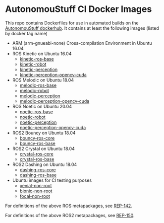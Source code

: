 # AutonomouStuff CI Docker Images #

This repo contains Dockerfiles for use in automated builds on the [AutonomouStuff dockerhub](https://hub.docker.com/r/autonomoustuff/docker-builds/).
It contains at least the following images (listed by docker tag name)

- ARM (arm-gnueabi-none) Cross-compilation Environment in Ubuntu 16.04
- ROS Kinetic on Ubuntu 16.04
  - [kinetic-ros-base](https://github.com/astuff/docker-builds/blob/master/ros/kinetic/ros-base/Dockerfile)
  - [kinetic-robot](https://github.com/astuff/docker-builds/blob/master/ros/kinetic/robot/Dockerfile)
  - [kinetic-perception](https://github.com/astuff/docker-builds/blob/master/ros/kinetic/perception/Dockerfile)
  - [kinetic-perception-opencv-cuda](https://github.com/astuff/docker-builds/blob/master/ros/kinetic/perception-opencv-cuda/Dockerfile)
- ROS Melodic on Ubuntu 18.04
  - [melodic-ros-base](https://github.com/astuff/docker-builds/blob/master/ros/melodic/ros-base/Dockerfile)
  - [melodic-robot](https://github.com/astuff/docker-builds/blob/master/ros/melodic/robot/Dockerfile)
  - [melodic-perception](https://github.com/astuff/docker-builds/blob/master/ros/melodic/perception/Dockerfile)
  - [melodic-perception-opencv-cuda](https://github.com/astuff/docker-builds/blob/master/ros/melodic/perception-opencv-cuda/Dockerfile)
- ROS Noetic on Ubuntu 20.04
  - [noetic-ros-base](https://github.com/astuff/docker-builds/blob/master/ros/noetic/ros-base/Dockerfile)
  - [noetic-robot](https://github.com/astuff/docker-builds/blob/master/ros/noetic/robot/Dockerfile)
  - [noetic-perception](https://github.com/astuff/docker-builds/blob/master/ros/noetic/perception/Dockerfile)
  - [noetic-perception-opencv-cuda](https://github.com/astuff/docker-builds/blob/master/ros/noetic/perception-opencv-cuda/Dockerfile)
- ROS2 Bouncy on Ubuntu 18.04
  - [bouncy-ros-core](https://github.com/astuff/docker-builds/blob/master/ros2/bouncy/ros-core/Dockerfile)
  - [bouncy-ros-base](https://github.com/astuff/docker-builds/blob/master/ros2/bouncy/ros-base/Dockerfile)
- ROS2 Crystal on Ubuntu 18.04
  - [crystal-ros-core](https://github.com/astuff/docker-builds/blob/master/ros2/crystal/ros-core/Dockerfile)
  - [crystal-ros-base](https://github.com/astuff/docker-builds/blob/master/ros2/crystal/ros-base/Dockerfile)
- ROS2 Dashing on Ubuntu 18.04
  - [dashing-ros-core](https://github.com/astuff/docker-builds/blob/master/ros2/dashing/ros-core/Dockerfile)
  - [dashing-ros-base](https://github.com/astuff/docker-builds/blob/master/ros2/dashing/ros-base/Dockerfile)
- Ubuntu images for CI testing purposes
  - [xenial-non-root](https://github.com/astuff/docker-builds/blob/master/ubuntu/xenial-non-root/Dockerfile)
  - [bionic-non-root](https://github.com/astuff/docker-builds/blob/master/ubuntu/bionic-non-root/Dockerfile)
  - [focal-non-root](https://github.com/astuff/docker-builds/blob/master/ubuntu/focal-non-root/Dockerfile)

For definitions of the above ROS metapackages, see [REP-142](http://www.ros.org/reps/rep-0142.html).

For definitions of the above ROS2 metapackages, see [REP-150](http://www.ros.org/reps/rep-0150.html).
